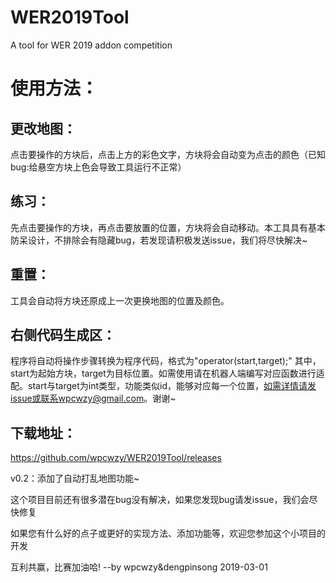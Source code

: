# WER2019Tool
A tool for WER 2019 addon competition

# 使用方法：
## 更改地图：
点击要操作的方块后，点击上方的彩色文字，方块将会自动变为点击的颜色（已知bug:给悬空方块上色会导致工具运行不正常）

## 练习：
先点击要操作的方块，再点击要放置的位置，方块将会自动移动。本工具具有基本防呆设计，不排除会有隐藏bug，若发现请积极发送issue，我们将尽快解决~

## 重置：
工具会自动将方块还原成上一次更换地图的位置及颜色。

## 右侧代码生成区：
程序将自动将操作步骤转换为程序代码，格式为"operator(start,target);" 其中，start为起始方块，target为目标位置。如需使用请在机器人端编写对应函数进行适配。start与target为int类型，功能类似id，能够对应每一个位置，如需详情请发issue或联系wpcwzy@gmail.com。谢谢~

## 下载地址：
https://github.com/wpcwzy/WER2019Tool/releases

v0.2：添加了自动打乱地图功能~

这个项目目前还有很多潜在bug没有解决，如果您发现bug请发issue，我们会尽快修复

如果您有什么好的点子或更好的实现方法、添加功能等，欢迎您参加这个小项目的开发

互利共赢，比赛加油哈!
                                                --by wpcwzy&dengpinsong
                                                2019-03-01